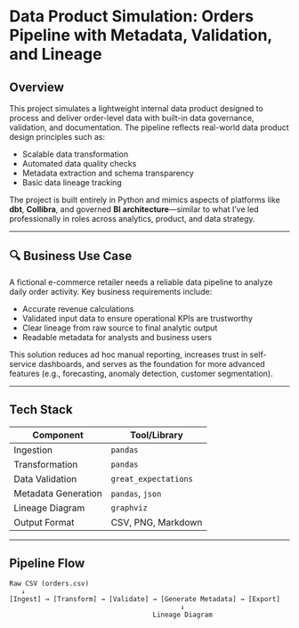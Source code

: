 # Data Product Simulation: Orders Pipeline with Metadata, Validation, and Lineage

## Overview

This project simulates a lightweight internal data product designed to process and deliver order-level data with built-in data governance, validation, and documentation. The pipeline reflects real-world data product design principles such as:

- Scalable data transformation
- Automated data quality checks
- Metadata extraction and schema transparency
- Basic data lineage tracking

The project is built entirely in Python and mimics aspects of platforms like **dbt**, **Collibra**, and governed **BI architecture**—similar to what I’ve led professionally in roles across analytics, product, and data strategy.

---

## 🔍 Business Use Case

A fictional e-commerce retailer needs a reliable data pipeline to analyze daily order activity. Key business requirements include:

- Accurate revenue calculations
- Validated input data to ensure operational KPIs are trustworthy
- Clear lineage from raw source to final analytic output
- Readable metadata for analysts and business users

This solution reduces ad hoc manual reporting, increases trust in self-service dashboards, and serves as the foundation for more advanced features (e.g., forecasting, anomaly detection, customer segmentation).

---

## Tech Stack

| Component              | Tool/Library         |
|------------------------|----------------------|
| Ingestion              | `pandas`             |
| Transformation         | `pandas`             |
| Data Validation        | `great_expectations` |
| Metadata Generation    | `pandas`, `json`     |
| Lineage Diagram        | `graphviz`           |
| Output Format          | CSV, PNG, Markdown   |

---

## Pipeline Flow

```text
Raw CSV (orders.csv)
   ↓
[Ingest] → [Transform] → [Validate] → [Generate Metadata] → [Export]
                                           ↓
                                    Lineage Diagram
